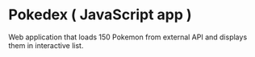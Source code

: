 # Pokedex ( JavaScript app )
Web application that loads 150 Pokemon from external API and displays them in interactive list.
